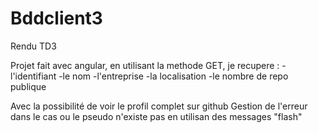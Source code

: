 # Bddclient3
Rendu TD3

Projet fait avec angular,
en utilisant la methode GET, je recupere :
 -l'identifiant
 -le nom
 -l'entreprise
 -la localisation
 -le nombre de repo publique

Avec la possibilité de voir le profil complet sur github
Gestion de l'erreur dans le cas ou le pseudo n'existe pas en utilisan des messages "flash"
